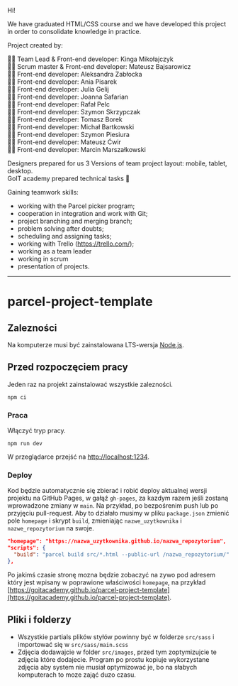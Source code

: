 Hi!

We have graduated HTML/CSS course and we have developed this project in order to consolidate knowledge in practice.

Project created by:

👨‍🎓 Team Lead & Front-end developer: Kinga Mikołajczyk	<br>
👨‍🎓 Scrum master & Front-end developer: Mateusz Bajsarowicz	<br>
👨‍🎓 Front-end developer: Aleksandra Zabłocka	<br>
👨‍🎓 Front-end developer: Ania Pisarek	<br>
👨‍🎓 Front-end developer: Julia Gelij	<br>
👨‍🎓 Front-end developer: Joanna Safarian	<br>
👨‍🎓 Front-end developer: Rafał Pelc	<br>
👨‍🎓 Front-end developer: Szymon Skrzypczak	<br>
👨‍🎓 Front-end developer: Tomasz Borek	<br>
👨‍🎓 Front-end developer: Michał Bartkowski	<br>
👨‍🎓 Front-end developer: Szymon Piesiura	<br>
👨‍🎓 Front-end developer: Mateusz Ćwir 	<br>
👨‍🎓 Front-end developer: Marcin Marszałkowski	<br>
	

Designers prepared for us 3 Versions of team project layout: mobile, tablet, desktop. <br>
GoIT academy prepared technical tasks 📖

Gaining teamwork skills:
- working with the Parcel picker program;
- cooperation in integration and work with Git;
- project branching and merging branch;
- problem solving after doubts;
- scheduling and assigning tasks;
- working with Trello (https://trello.com/);
- working as a team leader
- working in scrum
- presentation of projects.



-------------------------------------------------------------------------------------


# parcel-project-template

## Zalezności

Na komputerze musi być zainstalowana LTS-wersja [Node.js](https://nodejs.org/en/).

## Przed rozpoczęciem pracy

Jeden raz na projekt zainstalować wszystkie zalezności.

```shell
npm ci
```

### Praca

Włączyć tryp pracy.

```shell
npm run dev
```

W przeglądarce przejść na [http://localhost:1234](http://localhost:1234).

### Deploy

Kod będzie automatycznie się zbierać i robić deploy aktualnej wersji projektu 
na GitHub Pages, w gałąź `gh-pages`, za kazdym razem jeśli zostaną wprowadzone zmiany w `main`. Na przykład, po bezpośrenim push lub po przyjęciu pull-request. Aby to działało musimy w pliku `package.json` zmienić pole `homepage` i skrypt
`build`, zmieniając `nazwe_uzytkownika` i `nazwe_repozytorium` na swoje.

```json
"homepage": "https://nazwa_uzytkownika.github.io/nazwa_repozytorium",
"scripts": {
  "build": "parcel build src/*.html --public-url /nazwa_repozytorium/"
},
```

Po jakimś czasie stronę mozna będzie zobaczyć na zywo pod adresem który 
jest wpisany w poprawione właściwości `homepage`, na przykład
[https://goitacademy.github.io/parcel-project-template](https://goitacademy.github.io/parcel-project-template).

## Pliki i folderzy

- Wszystkie partials plików styłów powinny być w folderze `src/sass` i importować się w
  `src/sass/main.scss`
- Zdjęcia dodawajcie w folder `src/images`, przed tym zoptymizujcie te zdjęcia które dodajecie. Program po prostu 
  kopiuje wykorzystane zdjęcia aby system nie musiał optymizować je, bo na słabych komputerach 
  to moze zająć duzo czasu.
